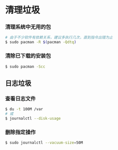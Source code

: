 # 清理垃圾

### 清理系统中无用的包

```zsh
# 由于不少软件有依赖关系，建议多执行几次，直到指令出错为止
$ sudo pacman -R $(pacman -Qdtq)
```

### 清除已下载的安装包

```zsh
$ sudo pacman -Scc
```

## 日志垃圾

### 查看日志文件

```zsh
$ du -t 100M /var
# 或
$ journalctl --disk-usage
```

### 删除指定操作

```zsh
$ sudo journalctl --vacuum-size=50M
```

